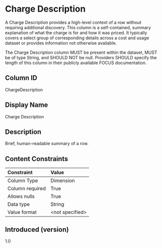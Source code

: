# Charge Description

A Charge Description provides a high-level context of a row without requiring additional discovery. This column is a self-contained, summary explanation of what the charge is for and how it was priced. It typically covers a select group of corresponding details across a cost and usage dataset or provides information not otherwise available.

The Charge Description column MUST be present within the dataset, MUST be of type String, and SHOULD NOT be null. Providers SHOULD specify the length of this column in their publicly available FOCUS documentation.

## Column ID

ChargeDescription

## Display Name

Charge Description

## Description

Brief, human-readable summary of a row.

## Content Constraints

|    Constraint   |      Value       |
|:----------------|:-----------------|
| Column Type     | Dimension        |
| Column required | True             |
| Allows nulls    | True             |
| Data type       | String           |
| Value format    | \<not specified> |

## Introduced (version)

1.0
